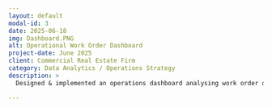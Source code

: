 ```yaml
---
layout: default
modal-id: 3
date: 2025-06-18
img: Dashboard.PNG
alt: Operational Work Order Dashboard
project-date: June 2025
client: Commercial Real Estate Firm
category: Data Analytics / Operations Strategy
description: >
  Designed & implemented an operations dashboard analysing work order data by individual & team performance

---
```


